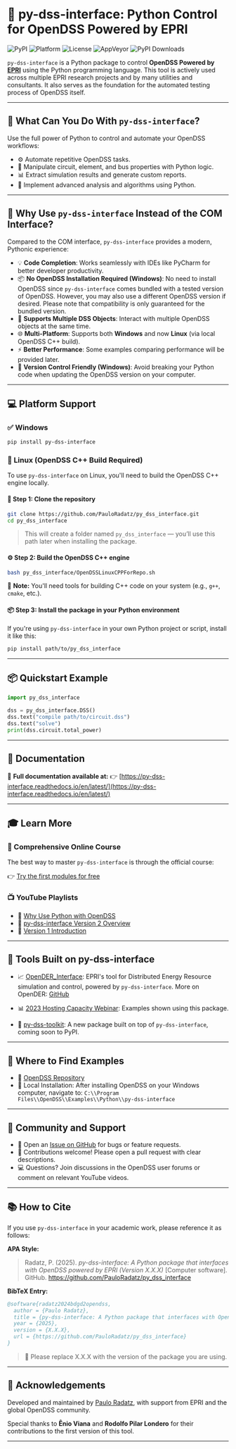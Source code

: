 # 🐍 py-dss-interface: Python Control for OpenDSS Powered by EPRI

![PyPI](https://img.shields.io/pypi/v/py-dss-interface)
![Platform](https://img.shields.io/badge/platform-Windows%20%7C%20Linux-brightgreen)
![License](https://img.shields.io/github/license/PauloRadatz/py_dss_interface)
![AppVeyor](https://ci.appveyor.com/api/projects/status/github/PauloRadatz/py_dss_interface?branch=master&svg=true)
![PyPI Downloads](https://static.pepy.tech/badge/py-dss-interface)

`py-dss-interface` is a Python package to control **OpenDSS Powered by [EPRI](https://www.epri.com/)** using the Python programming language. This tool is actively used across multiple EPRI research projects and by many utilities and consultants. It also serves as the foundation for the automated testing process of OpenDSS itself.


---

## 🚀 What Can You Do With `py-dss-interface`?

Use the full power of Python to control and automate your OpenDSS workflows:

- ⚙️ Automate repetitive OpenDSS tasks.
- 🧠 Manipulate circuit, element, and bus properties with Python logic.
- 📊 Extract simulation results and generate custom reports.
- 🧮 Implement advanced analysis and algorithms using Python.

---

## 🔄 Why Use `py-dss-interface` Instead of the COM Interface?

Compared to the COM interface, `py-dss-interface` provides a modern, Pythonic experience:

- 💡 **Code Completion**: Works seamlessly with IDEs like PyCharm for better developer productivity.
- 📦 **No OpenDSS Installation Required (Windows)**: No need to install OpenDSS since `py-dss-interface` comes bundled with a tested version of OpenDSS. However, you may also use a different OpenDSS version if desired. Please note that compatibility is only guaranteed for the bundled version.
- 🔄 **Supports Multiple DSS Objects**: Interact with multiple OpenDSS objects at the same time.
- 🌐 **Multi-Platform**: Supports both **Windows** and now **Linux** (via local OpenDSS C++ build).
- ⚡ **Better Performance**: Some examples comparing performance will be provided later.
- 🔐 **Version Control Friendly (Windows)**: Avoid breaking your Python code when updating the OpenDSS version on your computer.

---

## 💻 Platform Support

### ✅ Windows
```bash
pip install py-dss-interface
```

### 🐧 Linux (OpenDSS C++ Build Required)

To use `py-dss-interface` on Linux, you'll need to build the OpenDSS C++ engine locally.

#### 🔧 Step 1: Clone the repository

```bash
git clone https://github.com/PauloRadatz/py_dss_interface.git
cd py_dss_interface
```

> This will create a folder named `py_dss_interface` — you’ll use this path later when installing the package.

#### ⚙️ Step 2: Build the OpenDSS C++ engine

```bash
bash py_dss_interface/OpenDSSLinuxCPPForRepo.sh
```

📌 **Note:** You'll need tools for building C++ code on your system (e.g., `g++`, `cmake`, etc.).

#### 📦 Step 3: Install the package in your Python environment

If you're using `py-dss-interface` in your own Python project or script, install it like this:

```bash
pip install path/to/py_dss_interface
```

---

## 📦 Quickstart Example

```python
import py_dss_interface

dss = py_dss_interface.DSS()
dss.text("compile path/to/circuit.dss")
dss.text("solve")
print(dss.circuit.total_power)
```

---

## 📖 Documentation

📖 **Full documentation available at:**
👉 [https://py-dss-interface.readthedocs.io/en/latest/](https://py-dss-interface.readthedocs.io/en/latest/)

---

## 🎓 Learn More

### 📘 Comprehensive Online Course

The best way to master `py-dss-interface` is through the official course:

👉 [Try the first modules for free](https://www.pauloradatz.me/course-py-dss-interface)

### 📺 YouTube Playlists

- 🔗 [Why Use Python with OpenDSS](https://www.youtube.com/watch?v=BIMcjZWpJek&list=PLhdRxvt3nJ8w36keL4uGBNbWs5SRxEyW0)
- 🔗 [py-dss-interface Version 2 Overview](https://www.youtube.com/watch?v=3KpQ_ORK3ew&list=PLhdRxvt3nJ8xURfBipVoAx8du1a-S5YsL)
- 🔗 [Version 1 Introduction](https://www.youtube.com/watch?v=QRnpLuMipFs&list=PLhdRxvt3nJ8zlzp6b_-7s3_YwwlunTNRC)

---

## 🧩 Tools Built on py-dss-interface

- 📈 [OpenDER_Interface](https://github.com/epri-dev/OpenDER_interface): EPRI's tool for Distributed Energy Resource simulation and control, powered by `py-dss-interface`.
  More on OpenDER: [GitHub](https://github.com/epri-dev/OpenDER)

- 📊 [2023 Hosting Capacity Webinar](https://epri.app.box.com/s/l1y0vyrj1dg3i0dadoseo97c9wj66pys): Examples shown using this package.

- 🔧 [py-dss-toolkit](https://github.com/PauloRadatz/py_dss_toolkit): A new package built on top of `py-dss-interface`, coming soon to PyPI.

---

## 📂 Where to Find Examples

- 📁 [OpenDSS Repository](https://sourceforge.net/p/electricdss/code/HEAD/tree/trunk/Version8/Distrib/Examples/Python/py-dss-interface/)
- 📁 Local Installation:
  After installing OpenDSS on your Windows computer, navigate to:
  `C:\\Program Files\\OpenDSS\\Examples\\Python\\py-dss-interface`

---

## 🤝 Community and Support

- 💬 Open an [Issue on GitHub](https://github.com/PauloRadatz/py_dss_interface/issues) for bugs or feature requests.
- 🙌 Contributions welcome! Please open a pull request with clear descriptions.
- 💻 Questions? Join discussions in the OpenDSS user forums or comment on relevant YouTube videos.

---

## 📚 How to Cite

If you use `py-dss-interface` in your academic work, please reference it as follows:

**APA Style:**

> Radatz, P. (2025). *py-dss-interface: A Python package that interfaces with OpenDSS powered by EPRI (Version X.X.X)* [Computer software]. GitHub. https://github.com/PauloRadatz/py_dss_interface

**BibTeX Entry:**


```bibtex
@software{radatz2024bdgd2opendss,
  author = {Paulo Radatz},
  title = {py-dss-interface: A Python package that interfaces with OpenDSS powered by EPRI},
  year = {2025},
  version = {X.X.X},
  url = {https://github.com/PauloRadatz/py_dss_interface}
}
```

> 📌 Please replace X.X.X with the version of the package you are using.

---

## 🙏 Acknowledgements

Developed and maintained by [Paulo Radatz](https://www.linkedin.com/in/pauloradatz/), with support from EPRI and the global OpenDSS community.

Special thanks to **Ênio Viana** and **Rodolfo Pilar Londero** for their contributions to the first version of this tool.

---
